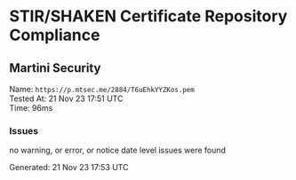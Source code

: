 # STIR/SHAKEN Certificate Repository Compliance

## Martini Security

Name: `https://p.mtsec.me/2884/T6uEhkYYZKos.pem`\
Tested At: 21 Nov 23 17:51 UTC\
Time: 96ms

### Issues

no warning, or error, or notice date level issues were found

Generated: 21 Nov 23 17:53 UTC